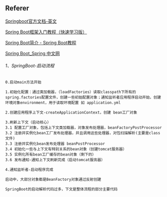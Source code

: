 ## Referer

[Springboot官方文档-英文](https://spring.io/projects/spring-boot)

[Spring Boot框架入门教程（快速学习版）](http://c.biancheng.net/spring_boot/)

[Spring Boot简介 - Spring Boot教程](https://www.yiibai.com/spring-boot/spring_boot_introduction.html)

[Spring Boot_Spring 中文网](https://springref.com/projects/spring-boot)

###### 1、SpringBoot-启动流程

```
0.启动main方法开始

1.初始化配置：通过类加载器，（loadFactories）读取classpath下所有的spring.factories配置文件，创建一些初始配置对象；通知监听者应用程序启动开始，创建环境对象environment，用于读取环境配置 如 application.yml

2.创建应用程序上下文-createApplicationContext，创建 bean工厂对象

3.刷新上下文（启动核心）
3.1 配置工厂对象，包括上下文类加载器，对象发布处理器，beanFactoryPostProcessor
3.2 注册并实例化bean工厂发布处理器，并且调用这些处理器，对包扫描解析(主要是class文件)
3.3 注册并实例化bean发布处理器 beanPostProcessor
3.4 初始化一些与上下文有特别关系的bean对象（创建tomcat服务器）
3.5 实例化所有bean工厂缓存的bean对象（剩下的）
3.6 发布通知-通知上下文刷新完成（启动tomcat服务器）

4.通知监听者-启动程序完成

启动中，大部分对象都是BeanFactory对象通过反射创建

SpringBoot的启动解析代码过多，下文是整体流程的部分主要代码
```

